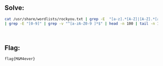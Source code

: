 ## Solve:

```bash
cat /usr/share/wordlists/rockyou.txt | grep -E  "[a-z].*[A-Z]|[A-Z].*[a-z]" \
| grep -E "[0-9]" | grep -v "^[a-zA-Z0-9 ]*$" | head -n 100 | tail -n 1
```

<br/>

## Flag:
`flag{M&M4ever}`

